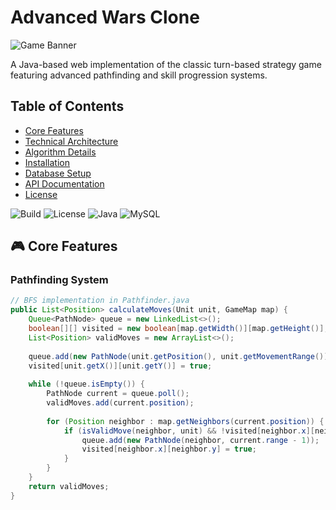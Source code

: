 # Advanced Wars Clone

![Game Banner](docs/images/banner.png)

A Java-based web implementation of the classic turn-based strategy game featuring advanced pathfinding and skill progression systems.

## Table of Contents
- [Core Features](#-core-features)
- [Technical Architecture](#-technical-architecture)
- [Algorithm Details](#-algorithm-details)
- [Installation](#-installation)
- [Database Setup](#-database-setup)
- [API Documentation](#-api-documentation)
- [License](#-license)

![Build](https://img.shields.io/github/actions/workflow/status/yourusername/advanced-wars-clone/ci.yml)
![License](https://img.shields.io/github/license/yourusername/advanced-wars-clone)
![Java](https://img.shields.io/badge/Java-17-blue)
![MySQL](https://img.shields.io/badge/MySQL-8.0-orange)

## 🎮 Core Features

### Pathfinding System
```java
// BFS implementation in Pathfinder.java
public List<Position> calculateMoves(Unit unit, GameMap map) {
    Queue<PathNode> queue = new LinkedList<>();
    boolean[][] visited = new boolean[map.getWidth()][map.getHeight()];
    List<Position> validMoves = new ArrayList<>();
    
    queue.add(new PathNode(unit.getPosition(), unit.getMovementRange()));
    visited[unit.getX()][unit.getY()] = true;
    
    while (!queue.isEmpty()) {
        PathNode current = queue.poll();
        validMoves.add(current.position);
        
        for (Position neighbor : map.getNeighbors(current.position)) {
            if (isValidMove(neighbor, unit) && !visited[neighbor.x][neighbor.y]) {
                queue.add(new PathNode(neighbor, current.range - 1));
                visited[neighbor.x][neighbor.y] = true;
            }
        }
    }
    return validMoves;
}
